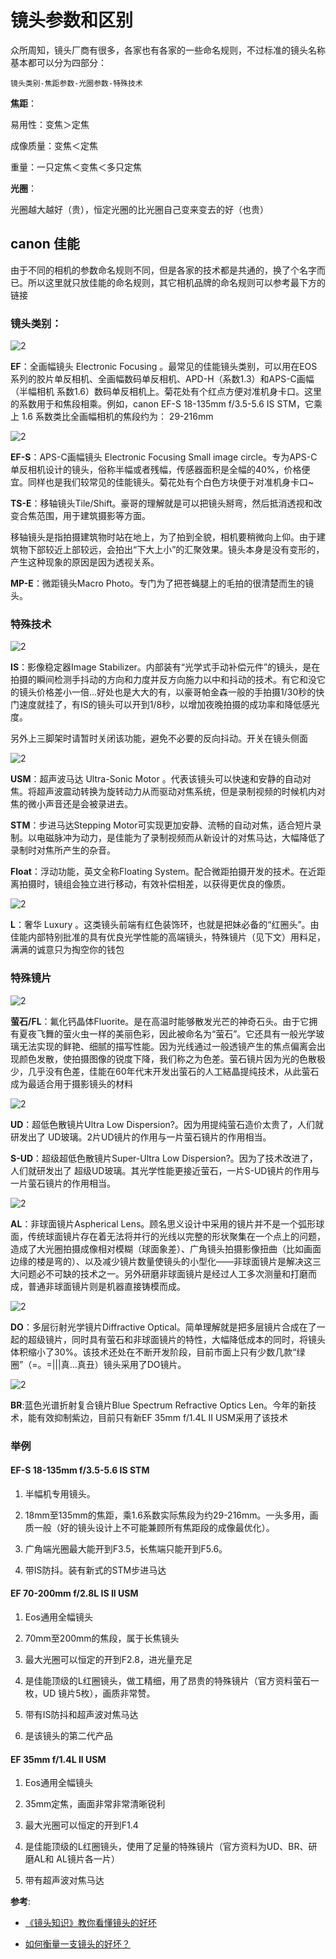 # 镜头参数和区别

众所周知，镜头厂商有很多，各家也有各家的一些命名规则，不过标准的镜头名称基本都可以分为四部分：

`镜头类别-焦距参数-光圈参数-特殊技术`

**焦距**：

易用性：变焦＞定焦

成像质量：变焦＜定焦

重量：一只定焦＜变焦＜多只定焦

**光圈**：

光圈越大越好（贵），恒定光圈的比光圈自己变来变去的好（也贵）

## canon 佳能

由于不同的相机的参数命名规则不同，但是各家的技术都是共通的，换了个名字而已。所以这里就只放佳能的命名规则，其它相机品牌的命名规则可以参考最下方的链接

### 镜头类别：

![2](http://crawl.nosdn.127.net/nbotreplaceimg/807fb39cdf0a2cc26bd7c0ec0855255d/83d6ceb17c3201ceea9917dc3e299160.gif)

**EF**：全画幅镜头 Electronic Focusing 。最常见的佳能镜头类别，可以用在EOS系列的胶片单反相机、全画幅数码单反相机、APD-H（系数1.3）和APS-C画幅（半幅相机 系数1.6）数码单反相机上。菊花处有个红点方便对准机身卡口。这里的系数用于和焦段相乘。例如，canon EF-S 18-135mm f/3.5-5.6 IS STM，它乘上 1.6 系数类比全画幅相机的焦段约为： 29-216mm

![2](http://crawl.nosdn.127.net/nbotreplaceimg/807fb39cdf0a2cc26bd7c0ec0855255d/6634f9d5853cdd505cb9e59605fb682a.gif)

**EF-S**：APS-C画幅镜头 Electronic Focusing Small image circle。专为APS-C单反相机设计的镜头，俗称半幅或者残幅，传感器面积是全幅的40%，价格便宜。同样也是我们较常见的佳能镜头。菊花处有个白色方块便于对准机身卡口~

**TS-E**：移轴镜头Tile/Shift。豪哥的理解就是可以把镜头掰弯，然后抵消透视和改变合焦范围，用于建筑摄影等方面。

移轴镜头是指拍摄建筑物时站在地上，为了拍到全貌，相机要稍微向上仰。由于建筑物下部较近上部较远，会拍出“下大上小”的汇聚效果。镜头本身是没有变形的，产生这种现象的原因是因为透视关系。

**MP-E**：微距镜头Macro Photo。专门为了把苍蝇腿上的毛拍的很清楚而生的镜头。

### 特殊技术

![2](http://crawl.nosdn.127.net/nbotreplaceimg/807fb39cdf0a2cc26bd7c0ec0855255d/281c213280b18f1ce927a8d2b13ae093.gif)

**IS**：影像稳定器Image Stabilizer。内部装有“光学式手动补偿元件”的镜头，是在拍摄的瞬间检测手抖动的方向和力度并反方向施力以中和抖动的技术。有它和没它的镜头价格差小一倍...好处也是大大的有，以豪哥帕金森一般的手拍摄1/30秒的快门速度就挂了，有IS的镜头可以开到1/8秒，以增加夜晚拍摄的成功率和降低感光度。

另外上三脚架时请暂时关闭该功能，避免不必要的反向抖动。开关在镜头侧面

![2](http://crawl.nosdn.127.net/nbotreplaceimg/807fb39cdf0a2cc26bd7c0ec0855255d/9ea46adcbbb1e39dbfd08ac63e674ef8.gif)

**USM**：超声波马达 Ultra-Sonic Motor 。代表该镜头可以快速和安静的自动对焦。将超声波震动转换为旋转动力从而驱动对焦系统，但是录制视频的时候机内对焦的微小声音还是会被录进去。

**STM**：步进马达Stepping Motor可实现更加安静、流畅的自动对焦，适合短片录制。以电磁脉冲为动力，是佳能为了录制视频而从新设计的对焦马达，大幅降低了录制时对焦所产生的杂音。

**Float**：浮动功能，英文全称Floating System。配合微距拍摄开发的技术。在近距离拍摄时，镜组会独立进行移动，有效补偿相差，以获得更优良的像质。

![2](http://crawl.nosdn.127.net/nbotreplaceimg/807fb39cdf0a2cc26bd7c0ec0855255d/4927a5f8f9cfa4b34a984578a2c9eea5.gif)

**L**：奢华 Luxury 。这类镜头前端有红色装饰环，也就是把妹必备的“红圈头”。由佳能内部特别批准的具有优良光学性能的高端镜头，特殊镜片（见下文）用料足，满满的诚意只为掏空你的钱包

### 特殊镜片

![2](http://crawl.nosdn.127.net/nbotreplaceimg/807fb39cdf0a2cc26bd7c0ec0855255d/488bc215243fb0d0c560071177f5367c.gif)

**萤石/FL**：氟化钙晶体Fluorite。是在高温时能够散发光芒的神奇石头。由于它拥有夏夜飞舞的萤火虫一样的美丽色彩，因此被命名为“萤石”。它还具有一般光学玻璃无法实现的鲜艳、细腻的描写性能。因为光线通过一般透镜产生的焦点偏离会出现颜色发散，使拍摄图像的锐度下降，我们称之为色差。萤石镜片因为光的色散极少，几乎没有色差，佳能在60年代末开发出萤石的人工結晶提纯技术，从此萤石成为最适合用于摄影镜头的材料

![2](http://crawl.nosdn.127.net/nbotreplaceimg/807fb39cdf0a2cc26bd7c0ec0855255d/4f45f9f4b367e06d850b122a1e5c3275.gif)

**UD**：超低色散镜片Ultra Low Dispersion?。因为用提纯萤石造价太贵了，人们就研发出了 UD玻璃。2片UD镜片的作用与一片萤石镜片的作用相当。

**S-UD**：超级超低色散镜片Super-Ultra Low Dispersion?。因为了技术改进了，人们就研发出了 超级UD玻璃。其光学性能更接近萤石，一片S-UD镜片的作用与一片萤石镜片的作用相当。

![2](http://crawl.nosdn.127.net/nbotreplaceimg/807fb39cdf0a2cc26bd7c0ec0855255d/022fe1129c814fa6b22eaf586f343794.gif)

**AL**：非球面镜片Aspherical Lens。顾名思义设计中采用的镜片并不是一个弧形球面，传统球面镜片存在着无法将并行的光线以完整的形状聚集在一个点上的问题，造成了大光圈拍摄成像相对模糊（球面象差）、广角镜头拍摄影像扭曲（比如画面边缘的楼是弯的）、以及减少镜片数量使镜头的小型化——非球面镜片是解决这三大问题必不可缺的技术之一。另外研磨非球面镜片是经过人工多次测量和打磨而成，普通非球面镜片则是机器直接铸模而成。

![2](http://crawl.nosdn.127.net/nbotreplaceimg/807fb39cdf0a2cc26bd7c0ec0855255d/7085c13558b51a45ce3e4798b69bcd33.gif)

**DO**：多层衍射光学镜片Diffractive Optical。简单理解就是把多层镜片合成在了一起的超级镜片，同时具有萤石和非球面镜片的特性，大幅降低成本的同时，将镜头体积缩小了30%。该技术还处在不断开发阶段，目前市面上只有少数几款“绿圈”（=。=|||真...真丑）镜头采用了DO镜片。

![2](http://crawl.nosdn.127.net/nbotreplaceimg/807fb39cdf0a2cc26bd7c0ec0855255d/264a1b543f104bad21722be42849fdbf.gif)

**BR**:蓝色光谱折射复合镜片Blue Spectrum Refractive Optics Len。今年的新技术，能有效抑制紫边，目前只有新EF 35mm f/1.4L II USM采用了该技术

### 举例

#### EF-S 18-135mm f/3.5-5.6 IS STM

1. 半幅机专用镜头。

2. 18mm至135mm的焦距，乘1.6系数实际焦段为约29-216mm。一头多用，画质一般（好的镜头设计上不可能兼顾所有焦距段的成像最优化）。

3. 广角端光圈最大能开到F3.5，长焦端只能开到F5.6。

4. 带IS防抖。装有新式的STM步进马达

#### EF 70-200mm f/2.8L IS II USM

1. Eos通用全幅镜头

2. 70mm至200mm的焦段，属于长焦镜头

3. 最大光圈可以恒定的开到F2.8，进光量充足

4. 是佳能顶级的L红圈镜头，做工精细，用了昂贵的特殊镜片（官方资料萤石一 枚，UD 镜片5枚），画质非常赞。

5. 带有IS防抖和超声波对焦马达

6. 是该镜头的第二代产品

#### EF 35mm f/1.4L II USM

1. Eos通用全幅镜头

2. 35mm定焦，画面非常非常清晰锐利

3. 最大光圈可以恒定的开到F1.4

4. 是佳能顶级的L红圈镜头，使用了足量的特殊镜片（官方资料为UD、BR、研磨AL和 AL镜片各一片）

5. 带有超声波对焦马达

**参考**:

- [《镜头知识》教你看懂镜头的好坏](https://3g.163.com/news/article/D3F943FT900143FU.html)

- [如何衡量一支镜头的好坏？](https://www.poco.cn/skill/detail?article_id=21351)